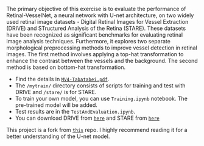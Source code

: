 The primary objective of this exercise is to evaluate the performance of Retinal-VesselNet, a neural network with U-net architecture, on two widely used retinal image datasets - Digital Retinal Images for Vessel Extraction (DRIVE) and STructured Analysis of the Retina (STARE). These datasets have been recognized as significant benchmarks for evaluating retinal image analysis techniques. 
Furthermore, it explores two separate morphological preprocessing methods to improve vessel detection in retinal images. The first method involves applying a top-hat transformation to enhance the contrast between the vessels and the background. The second method is based on bottom-hat transformation. 
- Find the details in [```MV4-Tabatabei.pdf```](https://github.com/TahaTabatabaei/Retina-VesselNet/blob/master/MV4-Tabatabaei.pdf).
- The `/mytrain/` directory consists of scripts for training and test with DRIVE and `/stare/` is for STARE. 
- To train your own model, you can use `Training.ipynb` notebook. The pre-trained model will be added.
- Test results are in the `TestAndEvaluation.ipynb`.
- You can download DRIVE from [```here```](https://drive.grand-challenge.org/) and STARE from [```here```](https://cecas.clemson.edu/~ahoover/stare/)

This project is a fork from [```this```](https://github.com/DeepTrial/Retina-VesselNet) repo. I highly recommend reading it for a better understanding of the U-net model.
